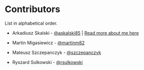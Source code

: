 # Contributors
List in alphabetical order.

* Arkadiusz Skalski - [@askalski85](https://github.com/askalski85) | [Read more about me here](https://about.me/arkadiusz.skalski)

* Martin Migasiewicz - [@martinm82](https://github.com/martinm82 )

* Mateusz Szczepanczyk - [@szczepanczyk](https://github.com/szczepanczyk)

* Ryszard Sulkowski - [@rsulkowski](https://github.com/rsulkowski)
